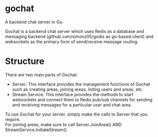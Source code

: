 gochat
======

A backend chat server in Go.

Gochat is a backend chat server which uses Redis as a database and messaging 
backend (github.com/simonz05/godis as go-based client) and websockets as the 
primary form of send/receive message routing.

Structure
=========

There are two main parts of Gochat:

- Server: This interface provides the management functions of Gochat such as 
  creating areas, joining areas, listing users and areas, etc.
- Stream Service: This interface provides the methods to start websockets and 
  connect them to Redis pub/sub channels for sending and receiving messages for 
  a particular user and chat area.

To use Gochat for your server, simply make the calls to Server that you require.  
For joining areas, make sure to call Server.JoinArea() AND 
StreamService.InitiateStream().
